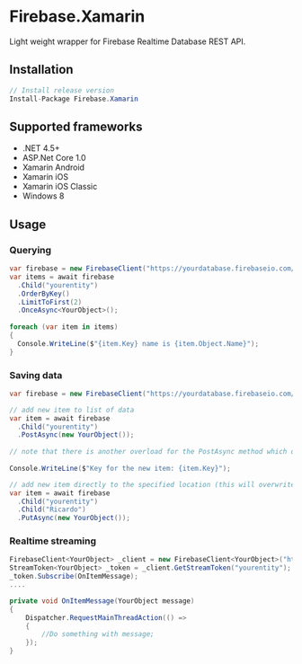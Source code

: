 # Firebase.Xamarin
Light weight wrapper for Firebase Realtime Database REST API.
## Installation
```csharp
// Install release version
Install-Package Firebase.Xamarin

```

## Supported frameworks
* .NET 4.5+
* ASP.Net Core 1.0
* Xamarin Android
* Xamarin iOS 
* Xamarin iOS Classic
* Windows 8

## Usage

### Querying

```csharp
var firebase = new FirebaseClient("https://yourdatabase.firebaseio.com/");
var items = await firebase
  .Child("yourentity")
  .OrderByKey()
  .LimitToFirst(2)
  .OnceAsync<YourObject>();
  
foreach (var item in items)
{
  Console.WriteLine($"{item.Key} name is {item.Object.Name}");
}
```

### Saving data

```csharp
var firebase = new FirebaseClient("https://yourdatabase.firebaseio.com/");

// add new item to list of data 
var item = await firebase
  .Child("yourentity")
  .PostAsync(new YourObject());
  
// note that there is another overload for the PostAsync method which delegates the new key generation to the client
  
Console.WriteLine($"Key for the new item: {item.Key}");  

// add new item directly to the specified location (this will overwrite whatever data already exists at that location)
var item = await firebase
  .Child("yourentity")
  .Child("Ricardo")
  .PutAsync(new YourObject());

```

### Realtime streaming

```csharp
FirebaseClient<YourObject> _client = new FirebaseClient<YourObject>("https://yourdatabase.firebaseio.com/", "");
StreamToken<YourObject> _token = _client.GetStreamToken("yourentity");
_token.Subscribe(OnItemMessage);
....

private void OnItemMessage(YourObject message)
{
	Dispatcher.RequestMainThreadAction(() =>
	{
		//Do something with message;
	});
}

  
```
